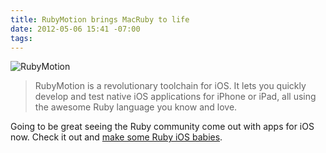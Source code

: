 ```yaml
---
title: RubyMotion brings MacRuby to life
date: 2012-05-06 15:41 -07:00
tags:
---
```


![RubyMotion](http://dribbble.com/system/users/1518/screenshots/546819/rubymoytion.png)

> RubyMotion is a revolutionary toolchain for iOS.
It lets you quickly develop and test native iOS applications for iPhone or iPad, all using the awesome Ruby language you know and love.

Going to be great seeing the Ruby community come out with apps for iOS now. Check it out and [make some Ruby iOS babies](http://rubymotion.com).
